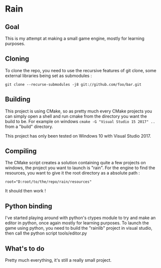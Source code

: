# Rain

## Goal

This is my attempt at making a small game engine, mostly for learning purposes.

## Cloning

To clone the repo, you need to use the recursive features of git clone, some external libraries being set as submodules :

`git clone --recurse-submodules -j8 git://github.com/foo/bar.git`

## Building

This project is using CMake, so as pretty much every CMake projects you can simply open a shell and run cmake from the directory you want the build to be. For example on windows `cmake -G "Visual Studio 15 2017" ..` from a "build" directory.

This project has only been tested on Windows 10 with Visual Studio 2017.

## Compiling

The CMake script creates a solution containing quite a few projects on windows, the project you want to launch is "rain". For the engine to find the resources, you want to give it the root directory as a absolute path :

`root="D:root/to/the/repo/rain/resources"`

It should then work !

## Python binding

I've started playing around with python's ctypes module to try and make an editor in python, once again mostly for learning purposes. To launch the game using python, you need to build the "rainlib" project in visual studio, then call the python script tools/editor.py

## What's to do

Pretty much everything, it's still a really small project.

